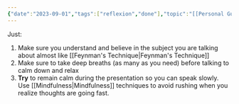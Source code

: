 ```yaml
---
{"date":"2023-09-01","tags":["reflexion","done"],"topic":"[[Personal Guidelines]]","publish":true,"PassFrontmatter":true}
---
```


Just:
1. Make sure you <span class="red">understand and believe</span> in the subject you are talking about almost like [[Feynman's Technique\|Feynman's Technique]]
2. Make sure to <span class="red">take deep breaths</span> (as many as you need) before talking to calm down and relax
3. **Try** to remain calm during the presentation so you can <span class="red">speak slowly</span>. Use [[Mindfulness\|Mindfulness]] techniques to avoid rushing when you realize thoughts are going fast.